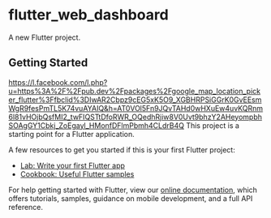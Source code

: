 # flutter_web_dashboard

A new Flutter project.

## Getting Started
https://l.facebook.com/l.php?u=https%3A%2F%2Fpub.dev%2Fpackages%2Fgoogle_map_location_picker_flutter%3Ffbclid%3DIwAR2Cbpz9cEG5xK5O9_XGBHRPSiGGrK0GvEEsmWgR9fesPmTL5K74vuAYAIQ&h=AT0VOl5Fn9JQvTAHd0wHXuEw4uvKQRnm6l81vHOjbQsfMI2_twFIQSTtDfoRWR_OQedhRjiw8V0Uvt9bhzY2AHeyompbhSOAgGY1Cbkj_ZoEgayl_HMonfDFlmPbmh4CLdrB4Q
This project is a starting point for a Flutter application.

A few resources to get you started if this is your first Flutter project:

- [Lab: Write your first Flutter app](https://flutter.dev/docs/get-started/codelab)
- [Cookbook: Useful Flutter samples](https://flutter.dev/docs/cookbook)

For help getting started with Flutter, view our
[online documentation](https://flutter.dev/docs), which offers tutorials,
samples, guidance on mobile development, and a full API reference.
